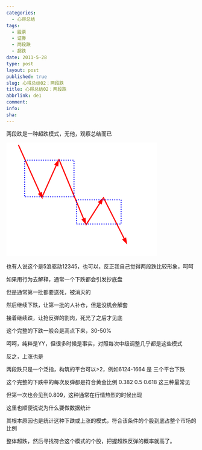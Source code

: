 ```yaml
---
categories:
  - 心得总结
tags:
  - 股票
  - 证券
  - 两段跌
  - 超跌
date: 2011-5-28
type: post
layout: post
published: true
slug: 心得总结02：两段跌
title: 心得总结02：两段跌
abbrlink: de1
comment:
info:
sha:
---
```

两段跌是一种超跌模式，无他，观察总结而已

![20110528-0](/images/20110528-0.gif)

也有人说这个是5浪驱动12345，也可以，反正我自己觉得两段跌比较形象，呵呵

如果用行为去解释，通常一个下跌都会引发抄底盘

但是通常第一批都要送死，被消灭的

然后继续下跌，让第一批的人补仓，但是没机会解套

接着继续跌，让抢反弹的割肉，死光了之后才见底

这个完整的下跌一般会是高点下来，30-50%



呵呵，纯粹是YY，但很多时候是事实，对照每次中级调整几乎都是这些模式

反之，上涨也是

两段跌只是一个泛指，构筑的平台可以>2，例如6124-1664 是 三个平台下跌

这个完整的下跌中的每次反弹都是符合黄金比例 0.382 0.5 0.618 这三种最常见

但第一次也会见到0.809，这种通常在行情热烈的时候出现

这里也顺便说说为什么要做数据统计

其根本原因也是统计这种下跌或上涨的模式，符合该条件的个股到底占整个市场的比例

整体超跌，然后寻找符合这个模式的个股，把握超跌反弹的概率就高了。
